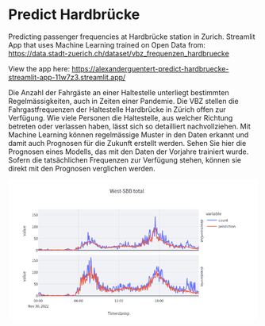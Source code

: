 # Predict Hardbrücke

Predicting passenger frequencies at Hardbrücke station in Zurich. Streamlit App that uses Machine Learning trained on Open Data from: https://data.stadt-zuerich.ch/dataset/vbz_frequenzen_hardbruecke

View the app here:
https://alexanderguentert-predict-hardbruecke-streamlit-app-11w7z3.streamlit.app/



Die Anzahl der Fahrgäste an einer Haltestelle unterliegt bestimmten Regelmässigkeiten, auch in Zeiten einer Pandemie. Die VBZ stellen die Fahrgastfrequenzen der Haltestelle Hardbrücke in Zürich offen zur Verfügung. Wie viele Personen die Haltestelle, aus welcher Richtung betreten oder verlassen haben, lässt sich so detailliert nachvollziehen. Mit Machine Learning können regelmässige Muster in den Daten erkannt und damit auch Prognosen für die Zukunft erstellt werden. Sehen Sie hier die Prognosen eines Modells, das mit den Daten der Vorjahre trainiert wurde. Sofern die tatsächlichen Frequenzen zur Verfügung stehen, können sie direkt mit den Prognosen verglichen werden.

![](image/2022-12-07_prediction_example.png)
